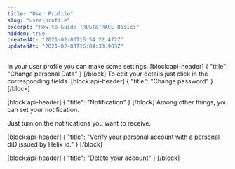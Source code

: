 ```yaml
---
title: "User Profile"
slug: "user-profile"
excerpt: "How-to Guide TRUST&TRACE Basics"
hidden: true
createdAt: "2021-02-03T15:54:22.472Z"
updatedAt: "2021-02-03T16:04:33.903Z"
---
```

In your user profile you can make some settings.
[block:api-header]
{
  "title": "Change personal Data"
}
[/block]
To edit your details just click in the corresponding fields. 
[block:api-header]
{
  "title": "Change password"
}
[/block]

[block:api-header]
{
  "title": "Notification"
}
[/block]
Among other things, you can set your notification.

Just turn on the notifications you want to receive.

[block:api-header]
{
  "title": "Verify your personal account with a personal diD issued by Helix id."
}
[/block]

[block:api-header]
{
  "title": "Delete your account"
}
[/block]